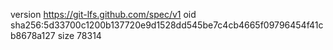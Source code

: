version https://git-lfs.github.com/spec/v1
oid sha256:5d33700c1200b137720e9d1528dd545be7c4cb4665f09796454f41cb8678a127
size 78314
